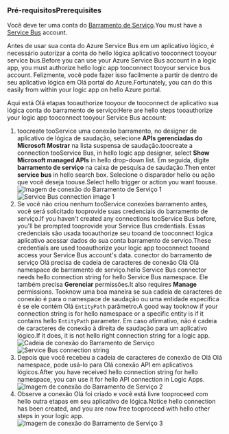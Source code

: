 ### <a name="prerequisites"></a><span data-ttu-id="0bf11-101">Pré-requisitos</span><span class="sxs-lookup"><span data-stu-id="0bf11-101">Prerequisites</span></span>
<span data-ttu-id="0bf11-102">Você deve ter uma conta do [Barramento de Serviço](https://azure.microsoft.com/services/service-bus/).</span><span class="sxs-lookup"><span data-stu-id="0bf11-102">You must have a [Service Bus](https://azure.microsoft.com/services/service-bus/) account.</span></span>  

<span data-ttu-id="0bf11-103">Antes de usar sua conta do Azure Service Bus em um aplicativo lógico, é necessário autorizar a conta do hello lógica aplicativo tooconnect tooyour service bus.</span><span class="sxs-lookup"><span data-stu-id="0bf11-103">Before you can use your Azure Service Bus account in a logic app, you must authorize hello logic app tooconnect tooyour service bus account.</span></span> <span data-ttu-id="0bf11-104">Felizmente, você pode fazer isso facilmente a partir de dentro de seu aplicativo lógica em Olá portal do Azure.</span><span class="sxs-lookup"><span data-stu-id="0bf11-104">Fortunately, you can do this easily from within your logic app on hello Azure portal.</span></span>  

<span data-ttu-id="0bf11-105">Aqui está Olá etapas tooauthorize tooyour de tooconnect de aplicativo sua lógica conta do barramento de serviço:</span><span class="sxs-lookup"><span data-stu-id="0bf11-105">Here are hello steps tooauthorize your logic app tooconnect tooyour Service Bus account:</span></span>  

1. <span data-ttu-id="0bf11-106">toocreate tooService uma conexão barramento, no designer de aplicativo de lógica de saudação, selecione **APIs gerenciadas do Microsoft Mostrar** na lista suspensa de saudação.</span><span class="sxs-lookup"><span data-stu-id="0bf11-106">toocreate a connection tooService Bus, in hello logic app designer, select **Show Microsoft managed APIs** in hello drop-down list.</span></span> <span data-ttu-id="0bf11-107">Em seguida, digite **barramento de serviço** na caixa de pesquisa de saudação.</span><span class="sxs-lookup"><span data-stu-id="0bf11-107">Then enter **service bus** in hello search box.</span></span> <span data-ttu-id="0bf11-108">Selecione o disparador hello ou ação que você deseja toouse.</span><span class="sxs-lookup"><span data-stu-id="0bf11-108">Select hello trigger or action you want toouse.</span></span>  
    <span data-ttu-id="0bf11-109">![Imagem de conexão do Barramento de Serviço 1](./media/connectors-create-api-servicebus/servicebus-1.png)</span><span class="sxs-lookup"><span data-stu-id="0bf11-109">![Service Bus connection image 1](./media/connectors-create-api-servicebus/servicebus-1.png)</span></span>  
2. <span data-ttu-id="0bf11-110">Se você não criou nenhum tooService conexões barramento antes, você será solicitado tooprovide suas credenciais do barramento de serviço.</span><span class="sxs-lookup"><span data-stu-id="0bf11-110">If you haven't created any connections tooService Bus before, you'll be prompted tooprovide your Service Bus credentials.</span></span> <span data-ttu-id="0bf11-111">Essas credenciais são usada tooauthorize seu tooand de tooconnect lógica aplicativo acessar dados do sua conta barramento de serviço.</span><span class="sxs-lookup"><span data-stu-id="0bf11-111">These credentials are used tooauthorize your logic app tooconnect tooand access your Service Bus account's data.</span></span> <span data-ttu-id="0bf11-112">conector do barramento de serviço Olá precisa de cadeia de caracteres de conexão Olá Olá namespace de barramento de serviço.</span><span class="sxs-lookup"><span data-stu-id="0bf11-112">hello Service Bus connector needs hello connection string for hello Service Bus namespace.</span></span> <span data-ttu-id="0bf11-113">Ele também precisa **Gerenciar** permissões.</span><span class="sxs-lookup"><span data-stu-id="0bf11-113">It also requires **Manage** permissions.</span></span> <span data-ttu-id="0bf11-114">Tooknow uma boa maneira se sua cadeia de caracteres de conexão é para o namespace de saudação ou uma entidade específica é se ele contém Olá `EntityPath` parâmetro.</span><span class="sxs-lookup"><span data-stu-id="0bf11-114">A good way tooknow if your connection string is for hello namespace or a specific entity is if it contains hello `EntityPath` parameter.</span></span> <span data-ttu-id="0bf11-115">Em caso afirmativo, não é cadeia de caracteres de conexão à direita de saudação para um aplicativo lógico.</span><span class="sxs-lookup"><span data-stu-id="0bf11-115">If it does, it is not hello right connection string for a logic app.</span></span>  
    <span data-ttu-id="0bf11-116">![Cadeia de conexão do Barramento de Serviço](./media/connectors-create-api-servicebus/connectionstring.png)</span><span class="sxs-lookup"><span data-stu-id="0bf11-116">![Service Bus connection string](./media/connectors-create-api-servicebus/connectionstring.png)</span></span>
3. <span data-ttu-id="0bf11-117">Depois que você recebeu a cadeia de caracteres de conexão de Olá Olá namespace, pode usá-lo para Olá conexão API em aplicativos lógicos.</span><span class="sxs-lookup"><span data-stu-id="0bf11-117">After you have received hello connection string for hello namespace, you can use it for hello API connection in Logic Apps.</span></span>  
    ![Imagem de conexão do Barramento de Serviço 2](./media/connectors-create-api-servicebus/servicebus-2.png)  
4. <span data-ttu-id="0bf11-119">Observe a conexão Olá foi criado e você está livre tooproceed com hello outra etapas em seu aplicativo de lógica.</span><span class="sxs-lookup"><span data-stu-id="0bf11-119">Notice hello connection has been created, and you are now free tooproceed with hello other steps in your logic app.</span></span>  
    ![Imagem de conexão do Barramento de Serviço 3](./media/connectors-create-api-servicebus/servicebus-3.png)   


